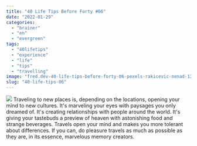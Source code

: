 ```yaml
---
title: "40 Life Tips Before Forty #06"
date: "2022-01-29"
categories: 
  - "brainer"
  - "en"
  - "evergreen"
tags: 
  - "40lifetips"
  - "experience"
  - "life"
  - "tips"
  - "travelling"
image: "fred.dev-40-life-tips-before-forty-06-pexels-rakicevic-nenad-1262304-scaled.jpg"
slug: "40-life-tips-06"
---
```


![](images/fred.dev-40-life-tips-before-forty-06-Tips06.png) Traveling to new places is, depending on the locations, opening your mind to new cultures. It's marveling your eyes with paysages you only dreamed of. It's creating relationships with people around the world. It's giving your tastebuds a preview of heaven with astonishing food and strange beverages. Travels open your mind and makes you more tolerant about differences. If you can, do pleasure travels as much as possible as they are, in its essence, marvelous memory creators.
